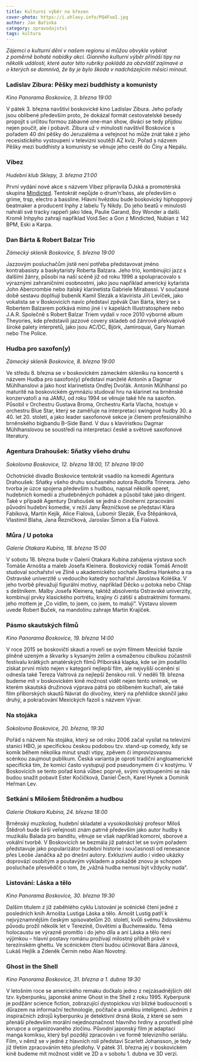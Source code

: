 ```yaml
---
title: Kulturní výběr na březen
cover-photo: https://i.ohlasy.info/PQ4FxeI.jpg
author: Jan Bařinka
category: zpravodajství
tags: kultura
---
```


*Zájemci o kulturní dění v našem regionu si můžou obvykle vybírat z poměrně bohaté nabídky akcí. Gianniho kulturní výběr přináší tipy na několik událostí, které autor této rubriky pokládá za obzvlášť zajímavé a o kterých se domnívá, že by je bylo škoda v nadcházejícím měsíci minout.*

### Ladislav Zibura: Pěšky mezi buddhisty a komunisty

*Kino Panorama Boskovice, 3. března 19:00*

V pátek 3. března navštíví boskovické kino Ladislav Zibura. Jeho pořady jsou oblíbené především proto, že dokázal formát cestovatelské besedy propojit s určitou formou zábavné one-man show, diváci se tedy přijdou nejen poučit, ale i pobavit. Zibura už v minulosti navštívil Boskovice s pořadem 40 dní pěšky do Jeruzaléma a veřejnost ho může znát také z jeho recesistického vystoupení v televizní soutěži AZ kvíz. Pořad s názvem Pěšky mezi buddhisty a komunisty se věnuje jeho cestě do Číny a Nepálu.

### Vibez

*Hudební klub Sklepy, 3. března 21:00*

První vydání nové akce s názvem Vibez připravila DJská a promotérská skupina [Mindicted](http://www.ohlasy.info/clanky/2017/01/rozhovor-mindicted.html). Tentokrát nepůjde o drum’n’bass, ale především o grime, trsp, electro a bassline. Hlavní hvězdou bude boskovický hiphoppový beatmaker a producent Inphy z labelu Ty Nikdy. Do jeho beatů v minulosti nahráli své tracky rappeři jako Idea, Paulie Garand, Boy Wonder a další. Kromě Inhpyho zahrají například Void.Sec a Gon z Mindicted, Nubian z 142 BPM, Eski a Karpa.

### Dan Bárta & Robert Balzar Trio

*Zámecký skleník Boskovice, 5. března 19:00*

Jazzovým posluchačům jistě není potřeba představovat jméno kontrabasisty a baskytaristy Roberta Balzara. Jeho trio, kombinující jazz s dalšími žánry, působí na naší scéně již od roku 1996 a spolupracovalo s výraznými zahraničními osobnostmi, jako jsou například americký kytarista John Abercrombie nebo italský klarinetista Gabriele Mirabassi. V současné době sestavu doplňují bubeník Kamil Slezák a klavírista Jiří Levíček, jako vokalista se v Boskovicích navíc představí zpěvák Dan Bárta, který se s Robertem Balzarem potkává mimo jiné i v kapelách Illustratosphere nebo J.A.R. Společně s Robert Balzar Triem vydali v roce 2010 výborné album Theyories, kde představili jazzové covery skladeb od žánrově překvapivě široké palety interpretů, jako jsou AC/DC, Björk, Jamiroquai, Gary Numan nebo The Police.

### Hudba pro saxofon(y)

*Zámecký skleník Boskovice, 8. března 19:00*

Ve středu 8. března se v boskovickém zámeckém skleníku na koncertě s názvem Hudba pro saxofon(y) představí manželé Antonín a Dagmar Mühlhanslovi a jako host klarinetista Ondřej Dvořák. Antonín Mühlhansl po maturitě na boskovickém gymnáziu studoval hru na klarinet na brněnské konzervatoři a na JAMU, od roku 1994 se věnuje také hře na saxofon. Působil v Orchestru Gustava Broma, Orchestru Karla Vlacha, hostuje v orchestru Blue Star, který se zaměřuje na interpretaci swingové hudby 30. a 40. let 20. století, a jako leader saxofonové sekce je členem profesionálního brněnského bigbandu B–Side Band. V duu s klavíristkou Dagmar Mühlhanslovou se soustředí na interpretaci české a světové saxofonové literatury.

### Agentura Drahoušek: Sňatky všeho druhu

*Sokolovna Boskovice, 12. března 18:00, 17. března 19:00*

Ochotnické divadlo Boskovice tentokrát vsadilo na komedii Agentura Drahoušek: Sňatky všeho druhu současného autora Rudolfa Trinnera. Jeho tvorba je úzce spojena především s hudbou, napsal několik operet, hudebních komedií a zhudebněných pohádek a působil také jako dirigent. Také v případě Agentury Drahoušek se jedná o činoherní zpracování původní hudební komedie, v režii Jany Řezníčkové se představí Klára Fabíková, Martin Kejík, Alice Fialová, Lubomír Slezák, Eva Štěpánková, Vlastimil Blaha, Jana Řezníčková, Jaroslav Šimon a Ela Fialová.

### Můra / U potoka

*Galerie Otakara Kubína, 18. března 15:00*

V sobotu 18. března bude v Galerii Otakara Kubína zahájena výstava soch Tomáše Arnošta a maleb Josefa Kleinera. Boskovický rodák Tomáš Arnošt studoval sochařství ve Zlíně u akademického sochaře Radima Hankeho a na Ostravské univerzitě u vedoucího katedry sochařství Jaroslava Koléška. V jeho tvorbě převažují figurální motivy, například Děcko u potoka nebo Chlap s deštníkem. Malby Josefa Kleinera, taktéž absolventa Ostravské univerzity, kombinují prvky klasického portrétu, krajiny či zátiší s abstraktními formami. jeho mottem je „Co vidím, to jsem, co jsem, to maluji“. Výstavu slovem uvede Robert Buček, na mandolínu zahraje Martin Krajíček.

### Pásmo skautských filmů

*Kino Panorama Boskovice, 19. března 14:00*

V roce 2015 se boskovičtí skauti a roveři se svým filmem Mexické fazole plněné uzeným a škvarky s kysaným zelím a osmaženou cibulkou zúčastnili festivalu krátkých amatérských filmů Příborská klapka, kde se jim podařilo získat první místo nejen v kategorii nejlepší film, ale nejvyšší ocenění si odnesla také Tereza Valtrová za nejlepší ženskou roli. V neděli 19. března budeme mít v boskovickém kině možnost vidět nejen tento snímek, ve kterém skautská družinová výprava pátrá po oblíbeném kuchaři, ale také film příborských skautů Návrat do divočiny, který na přehlídce skončil jako druhý, a pokračování Mexických fazolí s názvem Vývar.

### Na stojáka

*Sokolovna Boskovice, 20. března, 19:30*

Pořád s názvem Na stojáka, který se od roku 2006 začal vysílat na televizní stanici HBO, je specifickou českou podobou tzv. stand-up comedy, kdy se komik během několika minut snaží vtipy, zpěvem či improvizovanou scénkou zaujmout publikum. Česká varianta je oproti tradiční angloamerické specifická tím, že komici často vystupují pod pseudonymem či v kostýmu. V Boskovicích se tento pořad koná vůbec poprvé, svými vystoupeními se nás budou snažit pobavit Ester Kočičková, Daniel Čech, Karel Hynek a Dominik Heřman Lev.

### Setkání s Milošem Štědroněm a hudbou

*Galerie Otakara Kubína, 24. března 18:00*

Brněnský muzikolog, hudební skladatel a vysokoškolský profesor Miloš Štědroň bude širší veřejnosti znám patrně především jako autor hudby k muzikálu Balada pro banditu, věnuje se však například komorní, sborové a vokální tvorbě. V Boskovicích se bezmála již patnáct let se svým pořadem představuje jako popularizátor hudební historie i současnosti od renesance přes Leoše Janáčka až po dnešní autory. Exkluzívní audio i video ukázky doprovází osobitým a poutavým výkladem a pokaždé znovu je schopen posluchače přesvědčit o tom, že „vážná hudba nemusí být vždycky nuda“.

### Listování: Láska a tělo

*Kino Panorama Boskovice, 30. března 19:30*

Dalším titulem z již zaběhlého cyklu Listování je scénické čtení jedné z posledních knih Arnošta Lustiga Láska a tělo. Arnošt Lustig patří k nejvýznamnějším českým spisovatelům 20. století, kvůli svému židovskému původu prožil několik let v Terezíně, Osvětimi a Buchenwaldu. Téma holocaustu se výrazně promítlo i do jeho díla a ani Láska a tělo není výjimkou – hlavní postavy románu prožívají milostný příběh právě v terezínském ghettu. Ve scénickém čtení budou účinkovat Bára Jánová, Lukáš Hejlík a Zdeněk Černín nebo Alan Novotný.

### Ghost in the Shell

*Kino Panorama Boskovice, 31. března a 1. dubna 19:30*

V letošním roce se amerického remaku dočkalo jedno z nejzásadnějších děl tzv. kyberpunku, japonské anime Ghost in the Shell z roku 1995. Kyberpunk je podžánr science fiction, zobrazující dystopickou vizi blízké budoucnosti s důrazem na informační technologie, počítače a umělou inteligenci. Jedním z inspiračních zdrojů kyberpunku je detektivní drsná škola, z které se sem přenáší především morální nejednoznačnost hlavního hrdiny a prostředí plné korupce a organizovaného zločinu. Původní japonský film je adaptací manga komiksu, který byl později zpracován i ve formě televizního seriálu. Film, v němž se v jedné z hlavních rolí představí Scarlett Johansson, je tedy již třetím zpracováním této předlohy. V pátek 31. března jej v boskovickém kině budeme mít možnost vidět ve 2D a v sobotu 1. dubna ve 3D verzi.
